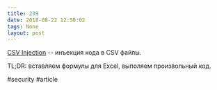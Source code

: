 ```yaml
---
title: 239
date: 2018-08-22 12:50:02
tags: None
layout: post
---
```


[CSV Injection](http://georgemauer.net/2017/10/07/csv-injection.html) -- инъекция кода в CSV файлы.

TL;DR: вставляем формулы для Excel, выполяем произвольный код.

#security #article

